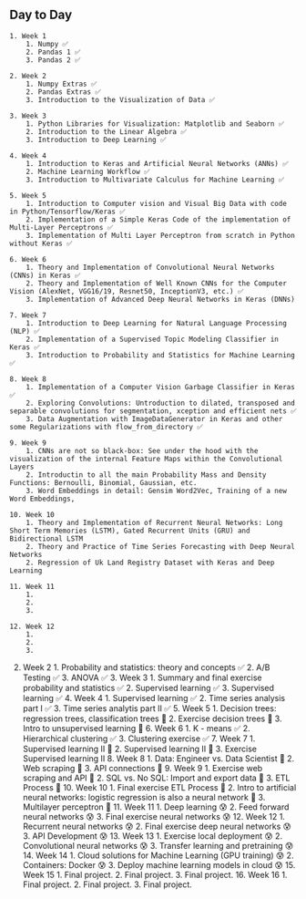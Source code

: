 ## Day to Day

    1. Week 1
        1. Numpy ✅
        2. Pandas 1 ✅
        3. Pandas 2 ✅
    
    2. Week 2
        1. Numpy Extras ✅
        2. Pandas Extras ✅
        3. Introduction to the Visualization of Data ✅

    3. Week 3
        1. Python Libraries for Visualization: Matplotlib and Seaborn ✅
        2. Introduction to the Linear Algebra ✅
        3. Introduction to Deep Learning ✅

    4. Week 4
        1. Introduction to Keras and Artificial Neural Networks (ANNs) ✅
        2. Machine Learning Workflow ✅
        3. Introduction to Multivariate Calculus for Machine Learning ✅

    5. Week 5
        1. Introduction to Computer vision and Visual Big Data with code in Python/Tensorflow/Keras ✅
        2. Implementation of a Simple Keras Code of the implementation of Multi-Layer Perceptrons ✅
        3. Implementation of Multi Layer Perceptron from scratch in Python without Keras ✅

    6. Week 6
        1. Theory and Implementation of Convolutional Neural Networks (CNNs) in Keras ✅
        2. Theory and Implementation of Well Known CNNs for the Computer Vision (AlexNet, VGG16/19, Resnet50, InceptionV3, etc.) ✅
        3. Implementation of Advanced Deep Neural Networks in Keras (DNNs)

    7. Week 7
        1. Introduction to Deep Learning for Natural Language Processing (NLP) ✅
        2. Implementation of a Supervised Topic Modeling Classifier in Keras ✅
        3. Introduction to Probability and Statistics for Machine Learning ✅

    8. Week 8
        1. Implementation of a Computer Vision Garbage Classifier in Keras ✅
        2. Exploring Convolutions: Untroduction to dilated, transposed and separable convolutions for segmentation, xception and efficient nets ✅
        3. Data Augmentation with ImageDataGenerator in Keras and other some Regularizations with flow_from_directory ✅

    9. Week 9
        1. CNNs are not so black-box: See under the hood with the visualization of the internal Feature Maps within the Convolutional Layers
        2. Introductin to all the main Probability Mass and Density Functions: Bernoulli, Binomial, Gaussian, etc. 
        3. Word Embeddings in detail: Gensim Word2Vec, Training of a new Word Embeddings, 
        
    10. Week 10 
        1. Theory and Implementation of Recurrent Neural Networks: Long Short Term Memories (LSTM), Gated Recurrent Units (GRU) and Bidirectional LSTM
        2. Theory and Practice of Time Series Forecasting with Deep Neural Networks
        2. Regression of Uk Land Registry Dataset with Keras and Deep Learning
        
    11. Week 11
        1. 
        2. 
        3. 
        
    12. Week 12
        1. 
        2. 
        3. 
        





2. Week 2
        1. Probability and statistics: theory and concepts ✅
        2. A/B Testing ✅
        3. ANOVA ✅
    3. Week 3
        1. Summary and final exercise probability and statistics ✅
        2. Supervised learning ✅
        3. Supervised learning ✅
    4. Week 4
        1. Supervised learning ✅
        2. Time series analysis part I ✅
        3. Time series analytis part II ✅
    5. Week 5
        1. Decision trees: regression trees, classification trees 📝
        2. Exercise decision trees 📝
        3. Intro to unsupervised learning 📝
    6. Week 6
        1. K - means ✅
        2. Hierarchical clustering ✅
        3. Clustering exercise ✅
    7. Week 7
        1. Supervised learning II 📝
        2. Supervised learning II 📝
        3. Exercise Supervised learning II
    8. Week 8
        1. Data: Engineer vs. Data Scientist 📝
        2. Web scraping 📝
        3. API connections 📝
    9. Week 9
        1. Exercise web scraping and API 🤔
        2. SQL vs. No SQL: Import and export data 🤔
        3. ETL Process 🤔
    10. Week 10
        1. Final exercise ETL Process 🤔
        2. Intro to artificial neural networks: logistic regression is also a neural network 🤔
        3. Multilayer perceptron 🤔
    11. Week 11
        1. Deep learning 😰
        2. Feed forward neural networks 😰
        3. Final exercise neural networks 😰
    12. Week 12
        1. Recurrent neural networks 😰
        2. Final exercise deep neural networks 😰
        3. API Development 😰
    13. Week 13
        1. Exercise local deployment 😰
        2. Convolutional neural networks 😰
        3. Transfer learning and pretraining 😰
    14. Week 14
        1. Cloud solutions for Machine Learning (GPU training) 😰
        2. Containers: Docker 😰
        3. Deploy machine learning models in cloud 😰
    15. Week 15
        1. Final project. 
        2. Final project. 
        3. Final project. 
    16. Week 16
        1. Final project. 
        2. Final project. 
        3. Final project. 


